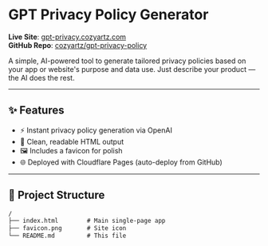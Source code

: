 # GPT Privacy Policy Generator

**Live Site**: [gpt-privacy.cozyartz.com](https://gpt-privacy.cozyartz.com)  
**GitHub Repo**: [cozyartz/gpt-privacy-policy](https://github.com/cozyartz/gpt-privacy-policy)

A simple, AI-powered tool to generate tailored privacy policies based on your app or website's purpose and data use. Just describe your product — the AI does the rest.

---

## ✨ Features

- ⚡ Instant privacy policy generation via OpenAI
- 📄 Clean, readable HTML output
- 🖼️ Includes a favicon for polish
- 🌐 Deployed with Cloudflare Pages (auto-deploy from GitHub)

---

## 📁 Project Structure

```txt
/
├── index.html        # Main single-page app
├── favicon.png       # Site icon
└── README.md         # This file
